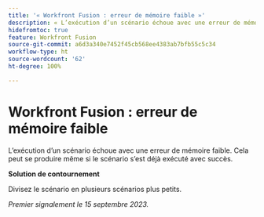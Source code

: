 ```yaml
---
title: '« Workfront Fusion : erreur de mémoire faible »'
description: « L’exécution d’un scénario échoue avec une erreur de mémoire faible. Cela peut se produire même si le scénario s’est déjà exécuté avec succès. »
hidefromtoc: true
feature: Workfront Fusion
source-git-commit: a6d3a340e7452f45cb568ee4383ab7bfb55c5c34
workflow-type: ht
source-wordcount: '62'
ht-degree: 100%

---
```



# Workfront Fusion : erreur de mémoire faible

L’exécution d’un scénario échoue avec une erreur de mémoire faible. Cela peut se produire même si le scénario s’est déjà exécuté avec succès.

**Solution de contournement**

Divisez le scénario en plusieurs scénarios plus petits.

_Premier signalement le 15 septembre 2023._
